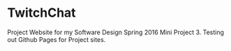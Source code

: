 
# TwitchChat
Project Website for my Software Design Spring 2016 Mini Project 3. Testing out Github Pages for Project sites.

